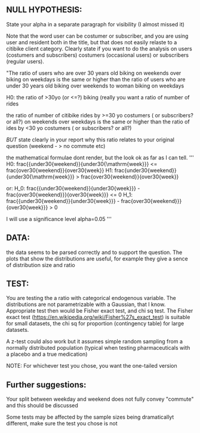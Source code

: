 ## NULL HYPOTHESIS:

State your alpha in a separate paragraph for visibility (I almost missed it)

Note that the word user can be costumer or subscriber, and you are using user and resident both in the title, but that does not easily relaste to a citibike client category.
Clearly state if you want to do the analysis on users (costumers and subscribers) costumers (occasional users) or subscribers (regular users).

"The ratio of users who are over 30 years old biking on weekends over biking on weekdays is the same or higher 
than the ratio of users who are under 30 years old biking over weekends to woman biking on weekdays

H0: the ratio of >30yo (or <=?) biking (really you want a ratio of number of rides

the ratio of number of citibike rides by >=30 yo costumers ( or subscribers? or all?) on weekends over weekdays is the same or higher than 
the ratio of ides by <30 yo costumers ( or subscribers? or all?)

*BUT* state clearly in your report why this ratio relates to your original question (weekend - > no commute etc) 

the mathematical formulae dont render, but the look ok as far as I can tell.
'''
  H0: frac{{under30{weekend}}{under30{\mathrm{week}}} <= frac{over30{weekend}}{over30{week}} 
  H1: frac{under30{weekend}}{under30{\mathrm{week}}} > frac{over30{weekend}}{over30{week}} 

  or: H_0: frac{{under30{weekend}}{under30{week}}} - frac{over30{weekend}}}{over30{week}}} <= 0 
  H_1: frac{{under30{weekend}}{under30{week}}} - frac{over30{weekend}}}{over30{week}}} > 0 

  I will use a significance level alpha=0.05
'''

## DATA: 

the data seems to be parsed correctly and to support the question. The plots that show the distributions are useful, for example they give a sence of distribution size and ratio

## TEST:

You are testing the a ratio with categorical endogenous variable. The distributions are not parametrizable with a Gaussian, that I know. 
Appropriate test then would be Fisher exact test, and chi sq test. 
The Fisher exact test (https://en.wikipedia.org/wiki/Fisher%27s_exact_test) is suitable for small datasets, the chi sq for proportion (contingency table) for large datasets.

A z-test could also work but it assumes simple random sampling from a normally distributed population (typical when testing pharmaceuticals with a placebo and a true medication)

NOTE: For whichever test you chose, you want the one-tailed version

## Further suggestions: 
Your split between weekday and weekend does not fully convey "commute" and this should be discussed

Some tests may be affected by the sample sizes being dramaticallyt different, make sure the test you chose is not

